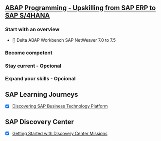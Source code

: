 ## [ABAP Programming - Upskilling from SAP ERP to SAP S/4HANA](https://help.sap.com/learning-journeys/138b6c1f704243f19e76668d1769e2ed)
### Start with an overview
- [] Delta ABAP Workbench SAP NetWeaver 7.0 to 7.5
### Become competent
### Stay current - Opcional
### Expand your skills - Opcional

## SAP Learning Journeys
- [X] [Discovering SAP Business Technology Platform](https://learning.sap.com/learning-journey/discover-sap-business-technology-platform)
	
  
## SAP Discovery Center
- [X] [Getting Started with Discovery Center Missions](https://discovery-center.cloud.sap/protected/index.html#/mymissiondetail/72709/)
